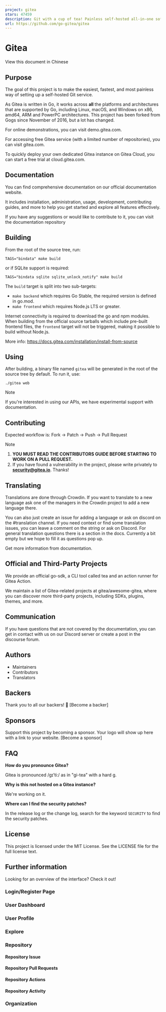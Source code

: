 ```yaml
---
project: gitea
stars: 47459
description: Git with a cup of tea! Painless self-hosted all-in-one software development service, including Git hosting, code review, team collaboration, package registry and CI/CD
url: https://github.com/go-gitea/gitea
---
```


Gitea
=====

View this document in Chinese

Purpose
-------

The goal of this project is to make the easiest, fastest, and most painless way of setting up a self-hosted Git service.

As Gitea is written in Go, it works across **all** the platforms and architectures that are supported by Go, including Linux, macOS, and Windows on x86, amd64, ARM and PowerPC architectures. This project has been forked from Gogs since November of 2016, but a lot has changed.

For online demonstrations, you can visit demo.gitea.com.

For accessing free Gitea service (with a limited number of repositories), you can visit gitea.com.

To quickly deploy your own dedicated Gitea instance on Gitea Cloud, you can start a free trial at cloud.gitea.com.

Documentation
-------------

You can find comprehensive documentation on our official documentation website.

It includes installation, administration, usage, development, contributing guides, and more to help you get started and explore all features effectively.

If you have any suggestions or would like to contribute to it, you can visit the documentation repository

Building
--------

From the root of the source tree, run:

```
TAGS="bindata" make build
```

or if SQLite support is required:

```
TAGS="bindata sqlite sqlite_unlock_notify" make build
```

The `build` target is split into two sub-targets:

-   `make backend` which requires Go Stable, the required version is defined in go.mod.
-   `make frontend` which requires Node.js LTS or greater.

Internet connectivity is required to download the go and npm modules. When building from the official source tarballs which include pre-built frontend files, the `frontend` target will not be triggered, making it possible to build without Node.js.

More info: https://docs.gitea.com/installation/install-from-source

Using
-----

After building, a binary file named `gitea` will be generated in the root of the source tree by default. To run it, use:

```
./gitea web
```

Note

If you're interested in using our APIs, we have experimental support with documentation.

Contributing
------------

Expected workflow is: Fork -> Patch -> Push -> Pull Request

Note

1.  **YOU MUST READ THE CONTRIBUTORS GUIDE BEFORE STARTING TO WORK ON A PULL REQUEST.**
2.  If you have found a vulnerability in the project, please write privately to **security@gitea.io**. Thanks!

Translating
-----------

Translations are done through Crowdin. If you want to translate to a new language ask one of the managers in the Crowdin project to add a new language there.

You can also just create an issue for adding a language or ask on discord on the #translation channel. If you need context or find some translation issues, you can leave a comment on the string or ask on Discord. For general translation questions there is a section in the docs. Currently a bit empty but we hope to fill it as questions pop up.

Get more information from documentation.

Official and Third-Party Projects
---------------------------------

We provide an official go-sdk, a CLI tool called tea and an action runner for Gitea Action.

We maintain a list of Gitea-related projects at gitea/awesome-gitea, where you can discover more third-party projects, including SDKs, plugins, themes, and more.

Communication
-------------

If you have questions that are not covered by the documentation, you can get in contact with us on our Discord server or create a post in the discourse forum.

Authors
-------

-   Maintainers
-   Contributors
-   Translators

Backers
-------

Thank you to all our backers! 🙏 \[Become a backer\]

Sponsors
--------

Support this project by becoming a sponsor. Your logo will show up here with a link to your website. \[Become a sponsor\]

FAQ
---

**How do you pronounce Gitea?**

Gitea is pronounced /ɡɪ’ti:/ as in "gi-tea" with a hard g.

**Why is this not hosted on a Gitea instance?**

We're working on it.

**Where can I find the security patches?**

In the release log or the change log, search for the keyword `SECURITY` to find the security patches.

License
-------

This project is licensed under the MIT License. See the LICENSE file for the full license text.

Further information
-------------------

Looking for an overview of the interface? Check it out!

### Login/Register Page

### User Dashboard

### User Profile

### Explore

### Repository

#### Repository Issue

#### Repository Pull Requests

#### Repository Actions

#### Repository Activity

### Organization
